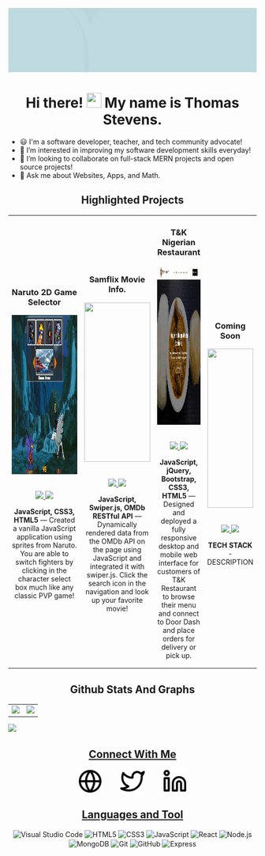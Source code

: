 ![alt text](https://github.com/ThomasAlanStevens/ThomasAlanStevens/blob/main/Github%20Cover.gif?raw=true)


<h1 align='center'>Hi there! <img src="https://github.com/sudnyeshtalekar/sudnyeshtalekar/blob/master/Assets/Hi.gif" width="30px" height="30px"> My name is Thomas Stevens.</h1>

- 😃 I'm a software developer, teacher, and tech community advocate!
- 👀 I’m interested in improving my software development skills everyday!
- 💞️ I’m looking to collaborate on full-stack MERN projects and open source projects!
- 💬 Ask me about Websites, Apps, and Math.


<!--Project Section -->

<h2 align="center">Highlighted Projects </h2>
<div align="center">
    <table>
        <tr>
            <td width="50%">
                <h3 align="center" color="white">Naruto 2D Game Selector</h2>
                <div align="center" >  
                <a href='#'> 
                <img src="https://github.com/ssaryonjr/ssaryonjr/blob/main/ezgif.com-gif-maker.gif?raw=true" alt="Naruto Game" height="322px" width="100%" />
                </a>
                <br>
                <br>
                <p>
                <a href="https://github.com/ssaryonjr/Naruto-Character-Selector/tree/main/Naruto.JS" target="_blank">
                <img src="https://img.shields.io/badge/Code-lightgrey?style=for-the-badge&logo=github"/>
                </a>  
                <a href="https://narutobattlescreen-js.netlify.app/" target="_blank">
                <img src="https://img.shields.io/badge/-website-green?style=for-the-badge&color=005da8"/>
                </a>
                </p>
                <p><strong>JavaScript, CSS3, HTML5</strong> — Created a vanilla JavaScript application using sprites from Naruto. You are able to switch fighters by clicking in the character select box much like any classic PVP game!</p>
                </div>
            </td>
            <td width="50%">
                <h3 align="center" color="white">Samflix Movie Info.</h2>
                <div align="center" >  
                <a href='https://ssjrmovieapi.netlify.app/'>
                <img src="https://github.com/ssaryonjr/ssaryonjr/blob/main/ezgif.com-gif-maker%20(1).gif?raw=true" alt="" height="322px" width="100%" />
                </a>
                <br>
                <br>
                <p>
                <a href="https://github.com/ssaryonjr" target="_blank">
                <img src="https://img.shields.io/badge/Code-lightgrey?style=for-the-badge&logo=github"/>
                </a>  
                <a href="https://ssjrmovieapi.netlify.app/" target="_blank">
                <img src="https://img.shields.io/badge/-website-green?style=for-the-badge&color=005da8"/>
                </a>
                </p>
                <p><strong>JavaScript, Swiper.js, OMDb RESTful API</strong> — Dynamically rendered data from the OMDb API on the page using JavaScript and integrated it with swiper.js. Click the search icon in the navigation and look up your favorite movie!</p>
                </div>
            </td>
            <td width="50%">
                <h3 align="center" color="white">T&K Nigerian Restaurant</h2>
                <div align="center">  
                <a href='https://tandkrestaurant.netlify.app/'>
                <img src="https://github.com/ssaryonjr/ssaryonjr/blob/main/ezgif.com-gif-maker%20(5).gif?raw=true" alt="Restaurant Website" height="322px" width="100%" />
                </a>
                <br>
                <br>
                <p>
                <a href="https://github.com/ssaryonjr/T-K-Restaurant-" target="_blank">
                <img src="https://img.shields.io/badge/Code-lightgrey?style=for-the-badge&logo=github"/>
                </a>  
                <a href="https://tandkrestaurant.netlify.app/" target="_blank">
                <img src="https://img.shields.io/badge/-website-green?style=for-the-badge&color=005da8"/>
                </a>
                </p>
                <p><strong>JavaScript, jQuery, Bootstrap, CSS3, HTML5</strong> — Designed and deployed a fully responsive desktop and mobile web interface for customers of T&K Restaurant to browse their menu and connect to Door Dash and place orders for delivery or pick up.</p>
                </div>
            </td>
            <td width="50%">
                <h3 align="center" color="white">Coming Soon</h2>
                <div align="center" >  
                <a href='https://www.google.com'>
                <img src="https://source.unsplash.com/600x400/?city" alt="" height="322px" width="100%" />
                </a>
                <br>
                <br>
                <p>
                    <a href="https://www.google.com" target="_blank">
                        <img src="https://img.shields.io/badge/Code-lightgrey?style=for-the-badge&logo=github"/>
                    </a>  
                    <a href="https://www.google.com" target="_blank">
                        <img src="https://img.shields.io/badge/-website-green?style=for-the-badge&color=005da8"/>
                    </a>
                </p>
                <p><strong>TECH STACK</strong> - DESCRIPTION</p>
                </div>
            </td>
        </tr>
    </table>
</div>

<h2 align="center">Github Stats And Graphs</h2>
<table>
    <tr>
        <td width="50%">
            <img width="100%" src="http://github-readme-streak-stats.herokuapp.com?user=ThomasAlanStevens&hide_border=true&stroke=050E96&fire=8E1010&dates=00000077&sideLabels=050E96&currStreakLabel=050E96&currStreakNum=8E1010&ring=050E96&sideNums=8E1010">
        </td>
        <td width="50%">
            <img width="100%" src="https://github-readme-stats.vercel.app/api?username=ThomasAlanStevens&hide_border=true&hide=stars&text_color=050E96&icon_color=050E96&title_color=8E1010&include_all_commits=true&count_private=true&show_icon=true">
        </td>
    </tr>
</table>
<img src="https://activity-graph.herokuapp.com/graph?username=thomasalanstevens&bg_color=FFFFFF00&color=050E96&line=050E96&point=8E1010&hide_border=true&title_color=8E1010&include_all_commits=true&count_private=true">



<h2 align="center"><u>Connect With Me</u></h3>
<section align="center">
    <a href="https://stevenssoftwareservices.com"><img align="center" alt="Website" width="10%" src="./img/globe-light.svg"/></a>
    &nbsp;&nbsp;&nbsp;&nbsp;&nbsp;&nbsp;&nbsp;
    <a href="https://twitter.com/ThomasAlanStev"><img align="center" alt="Twitter" width="10%" src="./img/twitter-light.svg"/></a>
    &nbsp;&nbsp;&nbsp;&nbsp;&nbsp;&nbsp;&nbsp;
    <a href="https://www.linkedin.com/in/thomas-alan-stevens"><img align="center" alt="Linkedin" width="10%" src="./img/linkedin-light.svg"/></a>
</section>

<h2 align='center'><u>Languages and Tool</u></h3>
<section align="center">
    <img align="center" alt="Visual Studio Code" width="8%" src="https://cdn.jsdelivr.net/gh/devicons/devicon/icons/vscode/vscode-original.svg"/>
    <img align="center" alt="HTML5" width="8%" src="https://cdn.jsdelivr.net/gh/devicons/devicon/icons/html5/html5-original.svg"/>
    <img align="center" alt="CSS3" width="8%" src="https://cdn.jsdelivr.net/gh/devicons/devicon/icons/css3/css3-original.svg"/>
    <img align="center" alt="JavaScript" width="8%" src="https://cdn.jsdelivr.net/gh/devicons/devicon/icons/javascript/javascript-original.svg"/>
    <img align="center" alt="React" width="8%" src="https://cdn.jsdelivr.net/gh/devicons/devicon/icons/react/react-original.svg"/>
    <img align="center" alt="Node.js" width="8%" src="https://cdn.jsdelivr.net/gh/devicons/devicon/icons/nodejs/nodejs-original.svg"/>
    <img align="center" alt="MongoDB" width="8%" src="https://cdn.jsdelivr.net/gh/devicons/devicon/icons/mongodb/mongodb-original.svg"/>
    <img align="center" alt="Git" width="8%" src="https://cdn.jsdelivr.net/gh/devicons/devicon/icons/git/git-original.svg"/>
    <img align="center" alt="GitHub" width="8%" src="https://user-images.githubusercontent.com/3369400/139448065-39a229ba-4b06-434b-bc67-616e2ed80c8f.png"/>
    <img align="center" alt="Express" width="18%" src="https://user-images.githubusercontent.com/97814431/170081210-73593c53-48ce-4ad1-bd96-d370c124cc2c.png">
</section>


